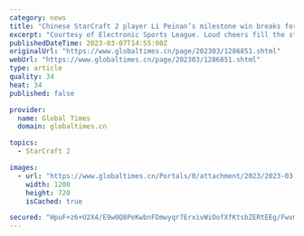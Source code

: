 ```yaml
---
category: news
title: "Chinese StarCraft 2 player Li Peinan’s milestone win breaks foreign monopoly"
excerpt: "Courtesy of Electronic Sports League. Loud cheers fill the stadium in Poland's Katowice when StarCraft 2 gamer Li Peinan defeated the world No.1 player Cho Seong-"
publishedDateTime: 2023-03-07T14:55:00Z
originalUrl: "https://www.globaltimes.cn/page/202303/1286851.shtml"
webUrl: "https://www.globaltimes.cn/page/202303/1286851.shtml"
type: article
quality: 34
heat: 34
published: false

provider:
  name: Global Times
  domain: globaltimes.cn

topics:
  - StarCraft 2

images:
  - url: "https://www.globaltimes.cn/Portals/0/attachment/2023/2023-03-07/33ec946a-7030-41b9-b24d-210bd11efca0.jpeg"
    width: 1200
    height: 720
    isCached: true

secured: "HpuF+z6+U2X4/E9w0Q8PeKwbnFDmwyqr7ErxivWiOofXfKtsbZERtEEg/Fwvm9aZK0iBbYH0HycRR10BGaOgkDyKqIPTmiXYROvwugr6BNkzegnGPzQcEXBTsgE0qTciz0gd4FyCcqnGx3gVG1sOmb10tmHAs4dVF2Tvy3+GJ+QrCph88209LaFluY3RU4dz3I9sR1FpU5mtWT6D0teiLDde2YIKsbTpUC3oZyxdFAAczwctlcqrRsOYvSqvQISjy+4WojLb5weK5zVydI0+CKL4v1hu+NQC8VYYYZy/UmWQT0SvQG1VBIlNn6BEmKgQMKsvWIKiA5EHvB5K0tcKAo5RqfXEjNp15QrSw6E9QWM=;mrmfrPP6r5pa+2i00Zpa5A=="
---
```


